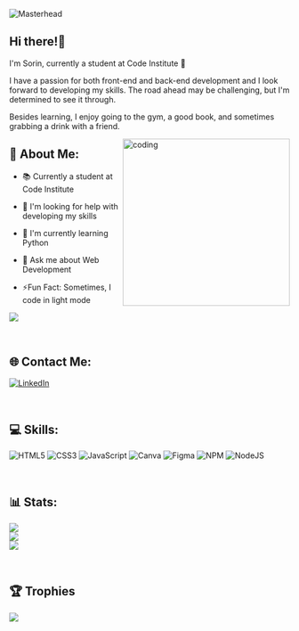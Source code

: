 ![Masterhead](https://pixabay.com/sv/photos/teknologi-dator-koda-javascript-1283624/)

## Hi there!👋

I'm Sorin, currently a student at Code Institute 👋

I have a passion for both front-end and back-end development and I look forward to developing my skills. The road ahead may be challenging, but I'm determined to see it through.

Besides learning, I enjoy going to the gym, a good book, and sometimes grabbing a drink with a friend.

<img align="right" alt="coding" width="300" height="300" src="https://media.giphy.com/media/v1.Y2lkPTc5MGI3NjExYjFhOTc5dmx0bGZtamQ3M2E2aTFiZ2F5YmxwcGF6a3htZ255dzhhcSZlcD12MV9pbnRlcm5hbF9naWZfYnlfaWQmY3Q9cw/LBFPLXkgoVm80dx6sP/giphy.gif">

## 💫 About Me:
* 📚 Currently a student at Code Institute

* 🤝 I'm looking for help with developing my skills

* 🌱 I'm currently learning Python

* 💬 Ask me about Web Development

* ⚡Fun Fact: Sometimes, I code in light mode

[![](https://visitcount.itsvg.in/api?id=SorinPan&icon=0&color=10)](https://visitcount.itsvg.in)

<br>

## 🌐 Contact Me:
[![LinkedIn](https://img.shields.io/badge/LinkedIn-%230077B5.svg?logo=linkedin&logoColor=white)](https://linkedin.com/in/sorin-panait)

<br>

## 💻 Skills:
![HTML5](https://img.shields.io/badge/html5-%23E34F26.svg?style=flat&logo=html5&logoColor=white) ![CSS3](https://img.shields.io/badge/css3-%231572B6.svg?style=flat&logo=css3&logoColor=white) ![JavaScript](https://img.shields.io/badge/javascript-%23323330.svg?style=flat&logo=javascript&logoColor=%23F7DF1E) ![Canva](https://img.shields.io/badge/Canva-%2300C4CC.svg?style=flat&logo=Canva&logoColor=white) 	![Figma](https://img.shields.io/badge/figma-%23F24E1E.svg?style=flat&logo=figma&logoColor=white) ![NPM](https://img.shields.io/badge/NPM-%23000000.svg?style=flat&logo=npm&logoColor=white) ![NodeJS](https://img.shields.io/badge/node.js-6DA55F?style=flat&logo=node.js&logoColor=white)

<br>

## 📊 Stats:
![](https://github-readme-stats.vercel.app/api?username=SorinPan&theme=dracula&hide_border=true&include_all_commits=false&count_private=false)<br/>
![](https://github-readme-streak-stats.herokuapp.com/?user=SorinPan&theme=dracula&hide_border=true)<br/>
![](https://github-readme-stats.vercel.app/api/top-langs/?username=SorinPan&theme=dracula&hide_border=true&include_all_commits=false&count_private=false&layout=compact)

<br>

## 🏆 Trophies
![](https://github-profile-trophy.vercel.app/?username=SorinPan&theme=dracula&no-frame=true&no-bg=false&margin-w=4)


<!-- Proudly created with GPRM ( https://gprm.itsvg.in ) -->

